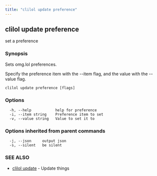 ```yaml
---
title: "clilol update preference"
---
```

## clilol update preference

set a preference

### Synopsis

Sets omg.lol preferences.

Specify the preference item with the --item flag, and the value with
the --value flag.

```
clilol update preference [flags]
```

### Options

```
  -h, --help           help for preference
  -i, --item string    Preference item to set
  -v, --value string   Value to set it to
```

### Options inherited from parent commands

```
  -j, --json     output json
  -s, --silent   be silent
```

### SEE ALSO

* [clilol update](clilol_update.md)	 - Update things

